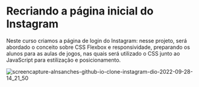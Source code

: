 # Recriando a página inicial do Instagram

Neste curso criamos a página de login do Instagram: nesse projeto, será abordado o conceito sobre CSS Flexbox e responsividade, preparando os alunos para as aulas de jogos, nas quais será utilizado o CSS junto ao JavaScript para estilização e posicionamento.


![screencapture-alnsanches-github-io-clone-instagram-dio-2022-09-28-14_21_50](https://user-images.githubusercontent.com/96800792/192848102-fec4c4f4-a866-4f61-984a-e9ffa5a7be33.png)
